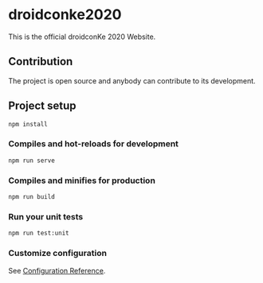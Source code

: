 # droidconke2020
This is the official droidconKe 2020 Website.

## Contribution
The project is open source and anybody can contribute to its development. 

## Project setup
```
npm install
```

### Compiles and hot-reloads for development
```
npm run serve
```

### Compiles and minifies for production
```
npm run build
```

### Run your unit tests
```
npm run test:unit
```

### Customize configuration
See [Configuration Reference](https://cli.vuejs.org/config/).
